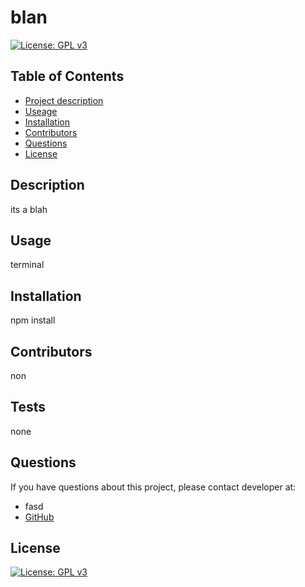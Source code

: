 

  # blan
  
   [![License: GPL v3](https://img.shields.io/badge/License-GPLv3-blue.svg)](https://www.gnu.org/licenses/gpl-3.0) 

  ## Table of Contents
  - [Project description](#Description)
  - [Useage](#Usage)
  - [Installation](#Installation)
  - [Contributors](#Contributors)
  - [Questions](#Questions)
  - [License](#License)

  ## Description
  its a blah

  ## Usage
  terminal

  ## Installation
  npm install

  ## Contributors
  non

  ## Tests
  none

  ## Questions
  If you have questions about this project, please contact developer at:
  - fasd 
  - [GitHub](https://github.com/nadybee)

  ## License
   [![License: GPL v3](https://img.shields.io/badge/License-GPLv3-blue.svg)](https://www.gnu.org/licenses/gpl-3.0) 


